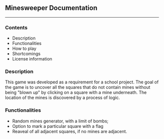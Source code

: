 ## Minesweeper Documentation
___


### Contents

* Description
* Functionalities
* How to play
* Shortcomings
* License information


### Description
This game was developed as a requirement for a school project.
The goal of the game is to uncover all the squares that do not contain mines without being "blown up" by clicking on a 
square with a mine underneath. The location of the mines is discovered by a process of logic. 

### Functionalities
* Random mines generator, with a limit of bombs;
* Option to mark a particular square with a flag
* Reaveal of all adjacent squares, if no mines are adjacent.
